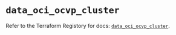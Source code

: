 # `data_oci_ocvp_cluster`

Refer to the Terraform Registory for docs: [`data_oci_ocvp_cluster`](https://registry.terraform.io/providers/oracle/oci/6.18.0/docs/data-sources/ocvp_cluster).
